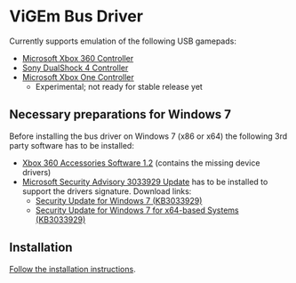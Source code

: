 # ViGEm Bus Driver

Currently supports emulation of the following USB gamepads:
- [Microsoft Xbox 360 Controller](https://en.wikipedia.org/wiki/Xbox_360_controller)
- [Sony DualShock 4 Controller](https://en.wikipedia.org/wiki/DualShock#DualShock_4)
- [Microsoft Xbox One Controller](https://en.wikipedia.org/wiki/Xbox_One_Controller)
  - Experimental; not ready for stable release yet

## Necessary preparations for Windows 7
Before installing the bus driver on Windows 7 (x86 or x64) the following 3rd party software has to be installed:
 * [Xbox 360 Accessories Software 1.2](https://www.microsoft.com/accessories/en-us/products/gaming/xbox-360-controller-for-windows/52a-00004#techspecs-connect) (contains the missing device drivers)
 * [Microsoft Security Advisory 3033929 Update](https://technet.microsoft.com/en-us/library/security/3033929) has to be installed to support the drivers signature. Download links:
   * [Security Update for Windows 7 (KB3033929)](https://www.microsoft.com/en-us/download/details.aspx?id=46078)
   * [Security Update for Windows 7 for x64-based Systems (KB3033929)](https://www.microsoft.com/en-us/download/details.aspx?id=46148)

## Installation
[Follow the installation instructions](https://github.com/nefarius/ViGEm/wiki/Driver-Installation).
